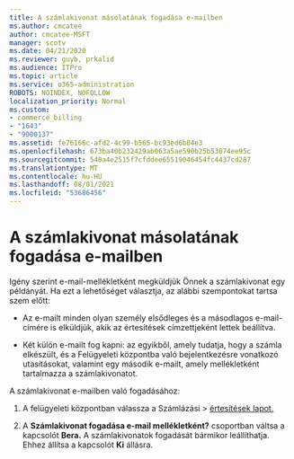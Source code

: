 ```yaml
---
title: A számlakivonat másolatának fogadása e-mailben
ms.author: cmcatee
author: cmcatee-MSFT
manager: scotv
ms.date: 04/21/2020
ms.reviewer: guyb, prkalid
ms.audience: ITPro
ms.topic: article
ms.service: o365-administration
ROBOTS: NOINDEX, NOFOLLOW
localization_priority: Normal
ms.custom:
- commerce_billing
- "1643"
- "9000137"
ms.assetid: fe76166c-afd2-4c99-b565-bc93ed6b84e3
ms.openlocfilehash: 673ba40b232429ab063a5ae590b25b53074ee95c
ms.sourcegitcommit: 540a4e2515f7cfddee65519046454fc4437cd287
ms.translationtype: MT
ms.contentlocale: hu-HU
ms.lasthandoff: 08/01/2021
ms.locfileid: "53686456"
---
```

# <a name="receive-copy-of-your-billing-statement-in-email"></a>A számlakivonat másolatának fogadása e-mailben

Igény szerint e-mail-mellékletként megküldjük Önnek a számlakivonat egy példányát. Ha ezt a lehetőséget választja, az alábbi szempontokat tartsa szem előtt:
  
- Az e-mailt minden olyan személy elsődleges és a másodlagos e-mail-címére is elküldjük, akik az értesítések címzettjeként lettek beállítva.

- Két külön e-mailt fog kapni: az egyikből, amely tudatja, hogy a számla elkészült, és a Felügyeleti központba való bejelentkezésre vonatkozó utasításokat, valamint egy második e-mailt, amely mellékletként tartalmazza a számlakivonatot.

A számlakivonat e-mailben való fogadásához:
  
1. A felügyeleti központban válassza  a Számlázási \> [értesítések lapot.](https://go.microsoft.com/fwlink/p/?linkid=853212)

2. A **Számlakivonat fogadása e-mail mellékletként?** csoportban váltsa a kapcsolót **Bera.** A számlakivonatok fogadását bármikor leállíthatja. Ehhez állítsa a kapcsolót **Ki** állásra.